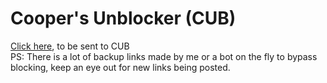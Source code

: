 # Cooper's Unblocker (CUB)
[Click here](https://coopervscms.up.railway.app/), to be sent to CUB  
PS: There is a lot of backup links made by me or a bot on the fly to bypass blocking, keep an eye out for new links being posted.
